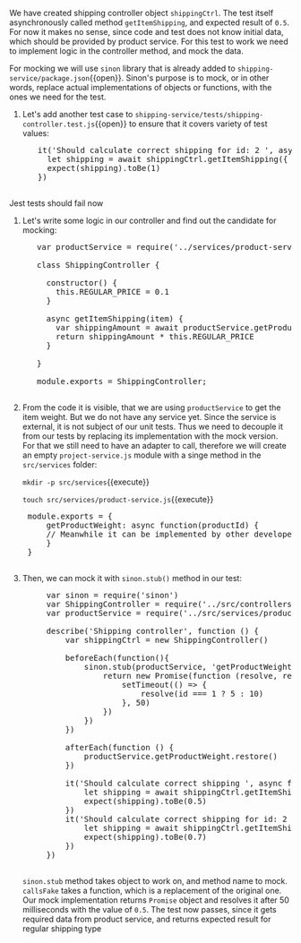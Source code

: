 We have created shipping controller object `shippingCtrl`. The test itself asynchronously called method `getItemShipping`, and expected result of `0.5`. For now it makes no sense, since code and test does not know initial data, which should be provided by product service. For this test to work we need to implement logic in the controller method, and mock the data.

For mocking we will use `sinon` library that is already added to `shipping-service/package.json`{{open}}. Sinon's purpose is to mock, or in other words, replace actual implementations of objects or functions, with the ones we need for the test.

1. Let's add another test case to `shipping-service/tests/shipping-controller.test.js`{{open}} to ensure that it covers variety of test values:

  <pre class="file hljs js" data-target="clipboard">
      it('Should calculate correct shipping for id: 2 ', async function () {
        let shipping = await shippingCtrl.getItemShipping({ id: 2, type: 'standard' })
        expect(shipping).toBe(1)
      })
  </pre>

Jest tests should fail now

1. Let's write some logic in our controller and find out the candidate for mocking:

    <pre class="file hljs js" data-filename="shipping-service/src/controllers/shipping-controller.js" data-target="replace">
      var productService = require('../services/product-service')

      class ShippingController {

        constructor() {
          this.REGULAR_PRICE = 0.1
        }

        async getItemShipping(item) {
          var shippingAmount = await productService.getProductWeight(item.id)
          return shippingAmount * this.REGULAR_PRICE
        }

      }

      module.exports = ShippingController;
    </pre>

1. From the code it is visible, that we are using `productService` to get the item weight. But we do not have any service yet. Since the service is external, it is not subject of our unit tests. Thus we need to decouple it from our tests by replacing its implementation with the mock version. For that we still need to have an adapter to call, therefore we will create an empty `project-service.js` module with a singe method in the `src/services` folder:

    `mkdir -p src/services`{{execute}}

    `touch src/services/product-service.js`{{execute}}

    <pre class="file hljs js" data-filename="shipping-service/src/services/product-service.js" data-target="replace">
    module.exports = {
        getProductWeight: async function(productId) {
        // Meanwhile it can be implemented by other developers
        }
    }
    </pre>

1. Then, we can mock it with `sinon.stub()` method in our test:

    <pre class="file hljs js" data-filename="shipping-service/tests/shipping-controller.test.js" data-target="replace">
        var sinon = require('sinon')
        var ShippingController = require('../src/controllers/shipping-controller')
        var productService = require('../src/services/product-service')

        describe('Shipping controller', function () {
            var shippingCtrl = new ShippingController()

            beforeEach(function(){
                sinon.stub(productService, 'getProductWeight').callsFake(async function(id) {
                    return new Promise(function (resolve, reject) {
                        setTimeout(() => {
                            resolve(id === 1 ? 5 : 10)
                        }, 50)
                    })
                })
            })

            afterEach(function () {
                productService.getProductWeight.restore()
            })

            it('Should calculate correct shipping ', async function () {
                let shipping = await shippingCtrl.getItemShipping({ id: 1, type: 'standard' })
                expect(shipping).toBe(0.5)
            })
            it('Should calculate correct shipping for id: 2 ', async function () {
                let shipping = await shippingCtrl.getItemShipping({ id: 2, type: 'standard' })
                expect(shipping).toBe(0.7)
            })
        })
    </pre>

   `sinon.stub` method takes object to work on, and method name to mock. `callsFake` takes a function, which is a replacement of the original one.
   Our mock implementation returns `Promise` object and resolves it after 50 milliseconds with the value of `0.5`. The test now passes, since it gets required data from product service, and returns expected result for regular shipping type
